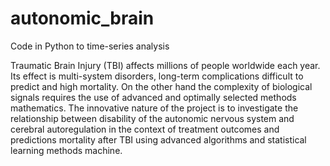 # autonomic_brain
Code in Python to time-series analysis

Traumatic Brain Injury (TBI) affects millions of people worldwide each year. Its effect is multi-system disorders, long-term complications difficult to predict and high mortality. On the other hand the complexity of biological signals requires the use of advanced and optimally selected methods mathematics. The innovative nature of the project is to investigate the relationship between disability of the autonomic nervous system and cerebral autoregulation in the context of treatment outcomes and predictions mortality after TBI using advanced algorithms and statistical learning methods machine.
